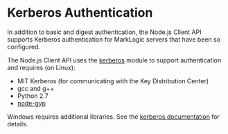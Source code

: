# Kerberos Authentication

In addition to basic and digest authentication, the Node.js Client API supports Kerberos authentication for MarkLogic servers that have been so configured.

The Node.js Client API uses the [kerberos](https://www.npmjs.com/package/kerberos) module to support authentication and requires (on Linux):

- MIT Kerberos (for communicating with the Key Distribution Center)
- gcc and g++
- Python 2.7
- [node-gyp](https://github.com/nodejs/node-gyp)

Windows requires additional libraries. See the [kerberos documentation](https://www.npmjs.com/package/kerberos) for details.
